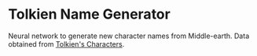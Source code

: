 # Tolkien Name Generator
Neural network to generate new character names from Middle-earth. Data obtained from [Tolkien's Characters](https://www.behindthename.com/namesakes/list/tolkien/alpha).
